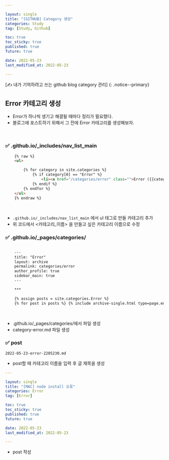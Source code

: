 ```yaml
---

layout: single
title: "[GITHUB] Category 생성"
categories: Study
tag: [Study, Github]

toc: true
toc_sticky: true
published: true
future: true

date: 2022-05-23
last_modified_at: 2022-05-23

---
```


[✍️ 내가 기억하려고 쓰는 github blog category 관리]
{: .notice--primary}  


## Error 카테고리 생성  

- Error가 하나씩 생기고 해결될 때마다 정리가 필요했다.  
- 블로그에 포스트하기 위해서 그 전에 Error 카테고리를 생성해보자.  

<br />

### ✅ .github.io/_includes/nav_list_main  


```html
    {% raw %}
    <ul>

        {% for category in site.categories %}
            {% if category[0] == "Error" %}
                <li><a href="/categories/error" class="">Error ({{category[1].size}})</a></li>
            {% endif %}
        {% endfor %}
    </ul>
    {% endraw %}
```

<br>

- `.github.io/_includes/nav_list_main` 에서 ul 태그로 만들 카테고리 추가
- 위 코드에서 <카테고리_이름> 을 만들고 싶은 카테고리 이름으로 수정

### ✅ .github.io/_pages/categories/

```html

    ---
    title: "Error"
    layout: archive
    permalink: categories/error
    author_profile: true
    sidebar_main: true
    ---

    ***

    {% assign posts = site.categories.Error %}
    {% for post in posts %} {% include archive-single.html type=page.entries_layout %} {% endfor %}

```

<br />

- .github.io/_pages/categories/에서 파일 생성
- category-error.md 파일 생성

### ✅ post

```
2022-05-23-error-2205230.md
```

- post할 때 카테고리 이름을 입력 후 글 제목을 생성

```yaml
---

layout: single
title: "[MAC] node install 오류"
categories: Error
tag: [Error]

toc: true
toc_sticky: true
published: true
future: true

date: 2022-05-23
last_modified_at: 2022-05-23

---
```

- post 작성
